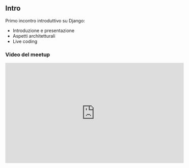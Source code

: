 ## Intro

Primo incontro introduttivo su Django:

* Introduzione e presentazione
* Aspetti architetturali
* Live coding

### Video del meetup

<iframe width="560" height="315" src="https://www.youtube.com/embed/Op9RDXKLPJI?si=zgzFPaSM1mC1xPqS" title="YouTube video player" frameborder="0" allow="accelerometer; autoplay; clipboard-write; encrypted-media; gyroscope; picture-in-picture; web-share" allowfullscreen></iframe>